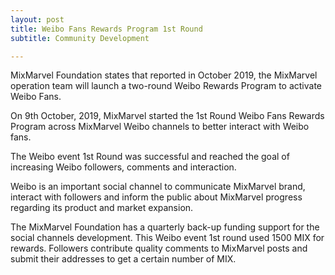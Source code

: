 ```yaml
---
layout: post
title: Weibo Fans Rewards Program 1st Round 
subtitle: Community Development 

---
```


MixMarvel Foundation states that reported in October 2019, the MixMarvel operation team will launch a two-round Weibo Rewards Program to activate Weibo Fans. 

On 9th October, 2019, MixMarvel started the 1st Round Weibo Fans Rewards Program across MixMarvel Weibo channels to better interact with Weibo fans.

The Weibo event 1st Round was successful and reached the goal of increasing Weibo followers, comments and interaction. 

Weibo is an important social channel to communicate MixMarvel brand, interact with followers and inform the public about MixMarvel progress regarding its product and market expansion.  

The MixMarvel Foundation has a quarterly back-up funding support for the social channels development. This Weibo event 1st round used 1500 MIX for rewards. Followers contribute quality comments to MixMarvel posts and submit their addresses to get a certain number of MIX.

